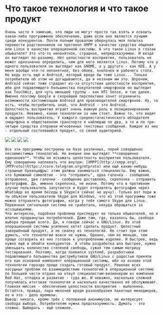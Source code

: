 Что такое технология и что такое продукт
========================================

    Очень часто я замечаю, что люди не могут просто так взять и освоить какое-либо программное обеспечение, даже если оно является лучшим среди конкурентов. Почти полным провалом обернулась моя попытка перевести родственников на протокол XMPP в качестве средства общения или Linux в качестве операционной системы. А что такое Linux в глазах обывателя? Это что-то непонятное, страшное, непредсказуемое. И везде он выглядит по-разному. Нет целостности восприятия, пользователь не может однозначно определить, чем для него является Linux. Потому что у одного пользователя он выглядит как GNOME, а у другого - как KDE. А у меня вообще что-то непонятное, без обоев, кнопочек и рабочего стола. Но ведь есть ещё и Android, который вроде бы тоже Linux... Только потребители об этом не догадываются, да и незачем им это. Впрочем, Android сейчас тоже страдает из-за отсутствия целостности восприятия, ибо для подавляющего большинства покупателей смартфонов он выглядит как TouchWiz, для чуть меньшей группы - как HTC Sense, и так далее. Именно поэтому Google в скорейшей перспективе хочет ограничить возможности кастомизации Android для производителей смартфонов. Ну, то есть, чтобы потребитель знал, что Android - это Android.
    Целостность восприятия играет очень важную роль в позиционировании продукта. Неважно, какие технологии за ним стоят. Важно то, что видит и ощущает пользователь. У каждого среднестатистического обладателя смартфона в общественном транспорте я наблюдаю по два, а то и по три-четыре средства отправки мгновенных текстовых сообщений. Каждое из них - отдельный состоявшийся продукт, со своей аудиторией.

![](http://dump.bitcheese.net/images/ehusuly/Screenshot_2013-02-14-12-48-57.png) ![](http://dump.bitcheese.net/images/ucyjaly/viber.png) ![](http://dump.bitcheese.net/images/isycamy/Telegram-screenshot-2.png) ![](http://dump.bitcheese.net/images/uvegady/Screenshot_2015-02-17-00-51-18.png)

    Все эти программы построены на базе различных, порой совершенно несовместимых технологий. Но внешне они выглядят **совершенно одинаково**. Чтобы не искажать целостность восприятия пользователя. Ему совершенно наплевать что внутри: [XMPP](http://xmpp.org), [MTProto](https://core.telegram.org/mtproto) или ещё какие-нибудь страшные буквоцифры: этим должны заниматься специалисты. Ему важно, что бумажный самолётик - это "отправить", одна галочка - сообщение отправлено, две галочки - сообщение доставлено, скрепочка - отправить фотографию. Да, именно скрепочка, не иначе. Потому что в противном случае пользователь запутается и будет отправлять фотографии через WhatsApp во время беседы в Skype(я сейчас не шучу). Только вот поди ж ты объясни пользователю Skype для Windows, что из этой программы тоже можно отправлять фотографии, когда у тебя самого Skype для Linux. Первичная сигнальная система не сработала, некуда обращаться за ассоциациями.
    Что интересно, подобная проблема преследует не только обывателей, но и вполне продвинутых потребителей. Даже там, где, казалось бы, свобода выбора превыше всего. Да, я говорю сейчас о GNU/Linux. Из этой операционной системы усиленно хотят сделать продукт. Целостный завершённый продукт, а не свалку из технологий. Не стоит при этом думать, что технологии вовсе не нужны. Однако, чем их меньше, тем проще сотворить из них готовое к употреблению изделие. И быстрее, ведь нужно ещё и обойти конкурентов. А чтобы разработка шла быстрее, нужно уменьшать количество степеней свободы, сужая тем самым матрицу тестирования. Поэтому, когда появился systemd, разработчики подавляющего большинства дистрибутивов GNU/Linux с радостью приняли его как основной компонент операционной системы, ибо на основе этой технологии гораздо проще создать готовый продукт. Решение всех насущных проблем по взаимодействию технологий в операционной системе по большей части отдано на откуп специалистам-визионерам из компании Red Hat, отладка и развитие - туда же. И неважно, насколько сложной получилась итоговая технология и насколько качественно её обслуживают. Главная миссия - обеспечение целостности восприятия - выполнена. Остаётся, правда, пара мелочей вроде разнообразия пакетных менеджеров, но и это - дело времени.
    Вывод: никого, кроме трёх с половиной анонимусов, не интересует свобода выбора. Потребителям нужна предсказуемость. Думать - это сложно. Выбирать - ещё сложнее.
